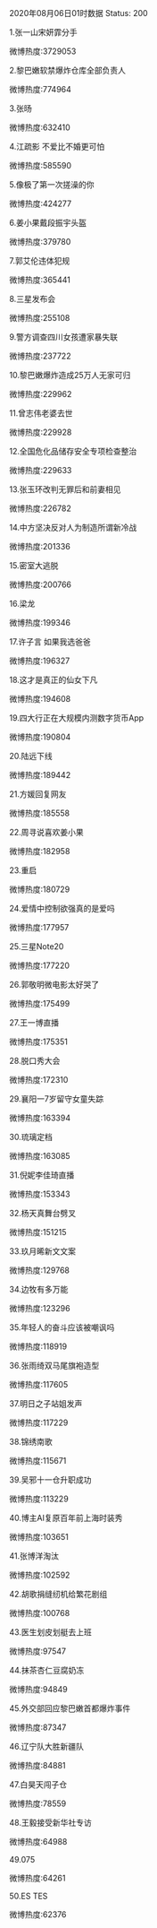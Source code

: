 2020年08月06日01时数据
Status: 200

1.张一山宋妍霏分手

微博热度:3729053

2.黎巴嫩软禁爆炸仓库全部负责人

微博热度:774964

3.张旸

微博热度:632410

4.江疏影 不爱比不婚更可怕

微博热度:585590

5.像极了第一次搓澡的你

微博热度:424277

6.姜小果戴段振宇头盔

微博热度:379780

7.郭艾伦违体犯规

微博热度:365441

8.三星发布会

微博热度:255108

9.警方调查四川女孩遭家暴失联

微博热度:237722

10.黎巴嫩爆炸造成25万人无家可归

微博热度:229962

11.曾志伟老婆去世

微博热度:229928

12.全国危化品储存安全专项检查整治

微博热度:229633

13.张玉环改判无罪后和前妻相见

微博热度:226782

14.中方坚决反对人为制造所谓新冷战

微博热度:201336

15.密室大逃脱

微博热度:200766

16.梁龙

微博热度:199346

17.许子言 如果我选爸爸

微博热度:196327

18.这才是真正的仙女下凡

微博热度:194608

19.四大行正在大规模内测数字货币App

微博热度:190804

20.陆远下线

微博热度:189442

21.方媛回复网友

微博热度:185558

22.周寻说喜欢姜小果

微博热度:182958

23.重启

微博热度:180729

24.爱情中控制欲强真的是爱吗

微博热度:177957

25.三星Note20

微博热度:177220

26.郭敬明微电影太好哭了

微博热度:175499

27.王一博直播

微博热度:175351

28.脱口秀大会

微博热度:172310

29.襄阳一7岁留守女童失踪

微博热度:163394

30.琉璃定档

微博热度:163085

31.倪妮李佳琦直播

微博热度:153343

32.杨天真舞台劈叉

微博热度:151215

33.玖月晞新文文案

微博热度:129768

34.边牧有多万能

微博热度:123296

35.年轻人的奋斗应该被嘲讽吗

微博热度:118919

36.张雨绮双马尾旗袍造型

微博热度:117605

37.明日之子站姐发声

微博热度:117229

38.锦绣南歌

微博热度:115671

39.吴邪十一仓升职成功

微博热度:113229

40.博主AI复原百年前上海时装秀

微博热度:103651

41.张博洋淘汰

微博热度:102592

42.胡歌捐缝纫机给繁花剧组

微博热度:100768

43.医生划皮划艇去上班

微博热度:97547

44.抹茶杏仁豆腐奶冻

微博热度:94849

45.外交部回应黎巴嫩首都爆炸事件

微博热度:87347

46.辽宁队大胜新疆队

微博热度:84881

47.白昊天闯子仓

微博热度:78559

48.王毅接受新华社专访

微博热度:64988

49.075

微博热度:64261

50.ES TES

微博热度:62376

